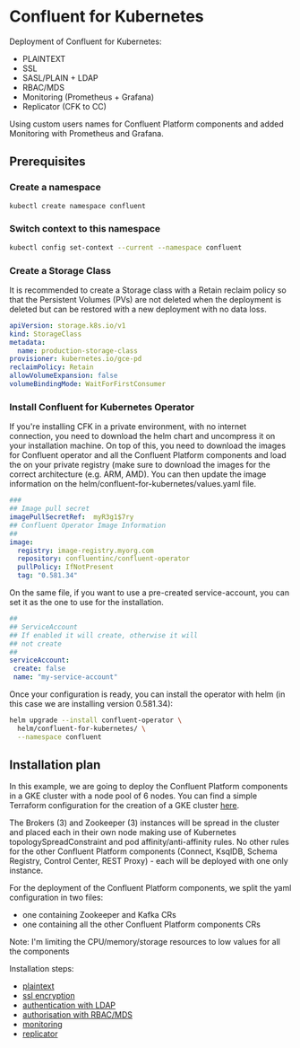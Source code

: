# Confluent for Kubernetes

Deployment of Confluent for Kubernetes:
- PLAINTEXT
- SSL 
- SASL/PLAIN + LDAP 
- RBAC/MDS
- Monitoring (Prometheus + Grafana)
- Replicator (CFK to CC)

Using custom users names for Confluent Platform components and added Monitoring with Prometheus and Grafana.

## Prerequisites

### Create a namespace

```sh
kubectl create namespace confluent
```

### Switch context to this namespace

```sh
kubectl config set-context --current --namespace confluent
```

### Create a Storage Class

It is recommended to create a Storage class with a Retain reclaim policy so that the Persistent Volumes (PVs) are not deleted when the deployment is deleted but can be restored with a new deployment with no data loss.

```yaml
apiVersion: storage.k8s.io/v1
kind: StorageClass
metadata:
  name: production-storage-class
provisioner: kubernetes.io/gce-pd
reclaimPolicy: Retain
allowVolumeExpansion: false
volumeBindingMode: WaitForFirstConsumer
```

### Install Confluent for Kubernetes Operator

If you're installing CFK in a private environment, with no internet connection, you need to download the helm chart and uncompress it on your installation machine. On top of this, you need to download the images for Confluent operator and all the Confluent Platform components and load the on your private registry (make sure to download the images for the correct architecture (e.g. ARM, AMD). You can then update the image information on the helm/confluent-for-kubernetes/values.yaml file.

```yaml
###
## Image pull secret
imagePullSecretRef:  myR3g1$7ry
## Confluent Operator Image Information
##
image:
  registry: image-registry.myorg.com
  repository: confluentinc/confluent-operator
  pullPolicy: IfNotPresent
  tag: "0.581.34"

```

 On the same file, if you want to use a pre-created service-account, you can set it as the one to use for the installation. 
 
 ```yaml
##
## ServiceAccount
## If enabled it will create, otherwise it will
## not create
##
serviceAccount:
  create: false
  name: "my-service-account"

 ```
 
Once your configuration is ready, you can install the operator with helm (in this case we are installing version 0.581.34): 

```sh
helm upgrade --install confluent-operator \
  helm/confluent-for-kubernetes/ \
  --namespace confluent
```

## Installation plan

In this example, we are going to deploy the Confluent Platform components in a GKE cluster with a node pool of 6 nodes. 
You can find a simple Terraform configuration for the creation of a GKE cluster [here](https://github.com/albefaedda/cc-hybrid-architecture-exercise/tree/main/gke-cluster-terraform).

The Brokers (3) and Zookeeper (3) instances will be spread in the cluster and placed each in their own node making use of Kubernetes topologySpreadConstraint and pod affinity/anti-affinity rules. 
No other rules for the other Confluent Platform components (Connect, KsqlDB, Schema Registry, Control Center, REST Proxy) - each will be deployed with one only instance.

For the deployment of the Confluent Platform components, we split the yaml configuration in two files:
- one containing Zookeeper and Kafka CRs
- one containing all the other Confluent Platform components CRs

Note: I'm limiting the CPU/memory/storage resources to low values for all the components

Installation steps:
- [plaintext](plaintext/README.md)
- [ssl encryption](ssl/README.md)
- [authentication with LDAP](authn-with-ldap/README.md)
- [authorisation with RBAC/MDS](authz-rbac-mds/README.md)
- [monitoring](monitoring/README.md)
- [replicator](replicator/README.md)